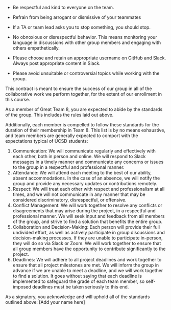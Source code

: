 - Be respectful and kind to everyone on the team.

- Refrain from being arrogant or dismissive of your teammates

- If a TA or team lead asks you to stop something, you should stop.

- No obnoxious or disrespectful behavior. This means monitoring your language in discussions with other group members and engaging with others empathetically.

- Please choose and retain an appropriate username on GitHub and Slack. Always post appropriate content in Slack.

- Please avoid unsuitable or controversial topics while working with the group.

This contract is meant to ensure the success of our group in all of the collaborative work we perform together, for the extent of our enrollment in this course.

As a member of Great Team 8, you are expected to abide by the standards of the group. This includes the rules laid out above.

Additionally, each member is compelled to follow these standards for the duration of their membership in Team 8. This list is by no means exhaustive, and team members are generally expected to comport with the expectations typical of UCSD students:

1. Communication: We will communicate regularly and effectively with each other,
   both in person and online. We will respond to Slack messages in a timely manner and communicate any concerns or issues to the group in a respectful and professional manner.
2. Attendance: We will attend each meeting to the best of our ability, absent
   accommodations. In the case of an absence, we will notify the group and provide any necessary updates or contributions remotely.
3. Respect: We will treat each other with respect and professionalism at all
   times, and we will not communicate in any manner that may be considered discriminatory, disrespectful, or offensive.
4. Conflict Management: We will work together to resolve any conflicts or
   disagreements that may arise during the project, in a respectful and professional manner. We will seek input and feedback from all members of the group, and strive to find a solution that benefits the entire group.
5. Collaboration and Decision-Making: Each person will provide their full
   undivided effort, as well as actively participate in group discussions and decision-making processes. If they are unable to participate in-person, they will do so via Slack or Zoom. We will work together to ensure that all group members have the opportunity to contribute significantly to the project.
6. Deadlines: We will adhere to all project deadlines and work together to ensure
   that all project milestones are met. We will inform the group in advance if we are unable to meet a deadline, and we will work together to find a solution. It goes without saying that each deadline is implemented to safeguard the grade of each team member, so self-imposed deadlines must be taken seriously to this end.

As a signatory, you acknowledge and will uphold all of the standards outlined above:
[Add your name here]
